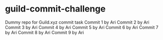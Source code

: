 # guild-commit-challenge
Dummy repo for Guild.xyz commit task
Commit 1 by Ari
Commit 2 by Ari
Commit 3 by Ari
Commit 4 by Ari
Commit 5 by Ari
Commit 6 by Ari
Commit 7 by Ari
Commit 8 by Ari
Commit 9 by Ari
